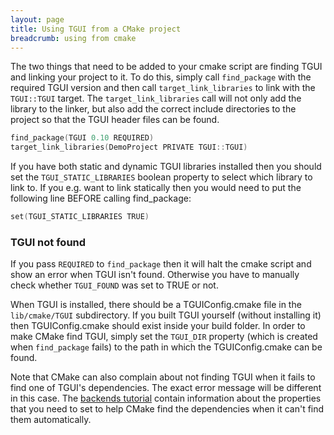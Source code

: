 ```yaml
---
layout: page
title: Using TGUI from a CMake project
breadcrumb: using from cmake
---
```


The two things that need to be added to your cmake script are finding TGUI and linking your project to it. To do this, simply call `find_package` with the required TGUI version and then call `target_link_libraries` to link with the `TGUI::TGUI` target. The `target_link_libraries` call will not only add the library to the linker, but also add the correct include directories to the project so that the TGUI header files can be found.
```c++
find_package(TGUI 0.10 REQUIRED)
target_link_libraries(DemoProject PRIVATE TGUI::TGUI)
```

If you have both static and dynamic TGUI libraries installed then you should set the `TGUI_STATIC_LIBRARIES` boolean property to select which library to link to. If you e.g. want to link statically then you would need to put the following line BEFORE calling find_package:
```c++
set(TGUI_STATIC_LIBRARIES TRUE)
```

### TGUI not found

If you pass `REQUIRED` to `find_package` then it will halt the cmake script and show an error when TGUI isn't found. Otherwise you have to manually check whether `TGUI_FOUND` was set to TRUE or not.

When TGUI is installed, there should be a TGUIConfig.cmake file in the `lib/cmake/TGUI` subdirectory. If you built TGUI yourself (without installing it) then TGUIConfig.cmake should exist inside your build folder. In order to make CMake find TGUI, simply set the `TGUI_DIR` property (which is created when `find_package` fails) to the path in which the TGUIConfig.cmake can be found.

Note that CMake can also complain about not finding TGUI when it fails to find one of TGUI's dependencies. The exact error message will be different in this case. The [backends tutorial](../backends/) contain information about the properties that you need to set to help CMake find the dependencies when it can't find them automatically.
